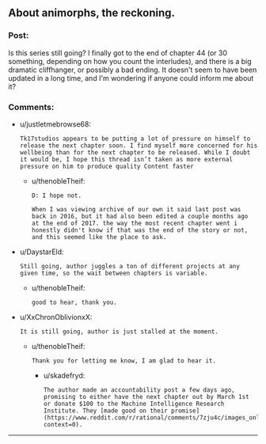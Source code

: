 ## About animorphs, the reckoning.

### Post:

Is this series still going? I finally got to the end of chapter 44 (or 30 something, depending on how you count the interludes), and there is a big dramatic cliffhanger, or possibly a bad ending. It doesn't seem to have been updated in a long time, and I'm wondering if anyone could inform me about it?

### Comments:

- u/justletmebrowse68:
  ```
  Tk17studios appears to be putting a lot of pressure on himself to release the next chapter soon. I find myself more concerned for his wellbeing than for the next chapter to be released. While I doubt it would be, I hope this thread isn’t taken as more external pressure on him to produce quality Content faster
  ```

  - u/thenobleTheif:
    ```
    D: I hope not. 

    When I was viewing archive of our own it said last post was back in 2016, but it had also been edited a couple months ago at the end of 2017. the way the most recent chapter went i honestly didn't know if that was the end of the story or not, and this seemed like the place to ask.
    ```

- u/DaystarEld:
  ```
  Still going, author juggles a ton of different projects at any given time, so the wait between chapters is variable.
  ```

  - u/thenobleTheif:
    ```
    good to hear, thank you.
    ```

- u/XxChronOblivionxX:
  ```
  It is still going, author is just stalled at the moment.
  ```

  - u/thenobleTheif:
    ```
    Thank you for letting me know, I am glad to hear it.
    ```

    - u/skadefryd:
      ```
      The author made an accountability post a few days ago, promising to either have the next chapter out by March 1st or donate $100 to the Machine Intelligence Research Institute. They [made good on their promise](https://www.reddit.com/r/rational/comments/7zju4c/images_onlynot_an_updatesorryranimorphs/dv2b1h4/?context=0).
      ```

---

